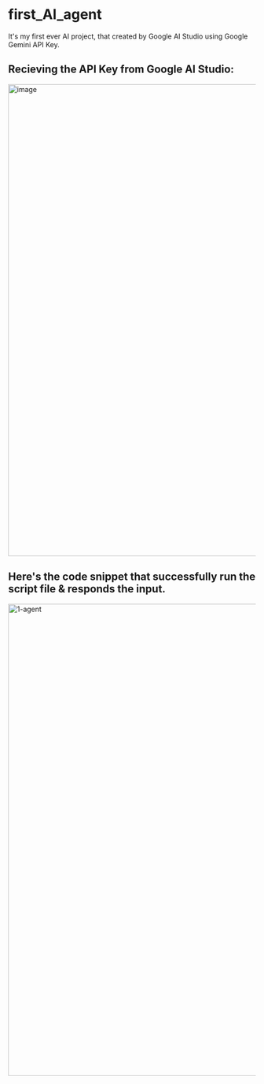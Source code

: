 # first_AI_agent
It's my first ever AI project, that created by Google AI Studio using Google Gemini API Key.
## Recieving the API Key from Google AI Studio:
<img width="960" alt="image" src="https://github.com/user-attachments/assets/c73cedd5-d23b-4232-bfe9-b6ca407d7f6a" />

## Here's the code snippet that successfully run the script file & responds the input.
<img width="960" alt="1-agent" src="https://github.com/user-attachments/assets/93ff5a37-acc4-4f88-a9cf-7bec6f766417" />

